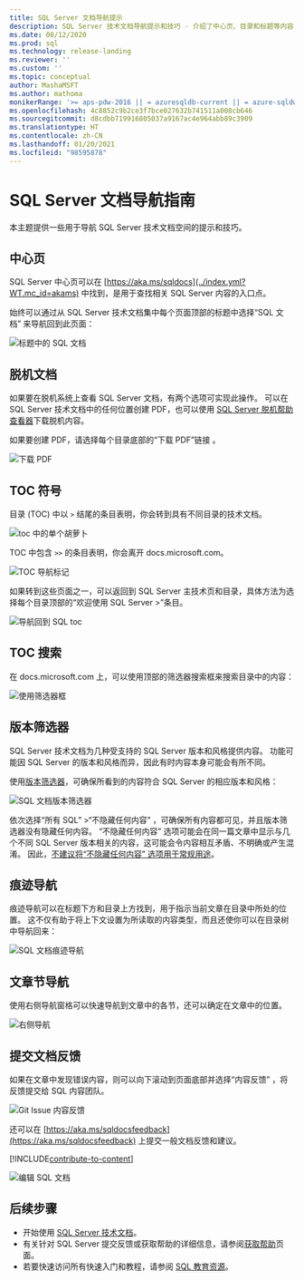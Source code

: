 ```yaml
---
title: SQL Server 文档导航提示
description: SQL Server 技术文档导航提示和技巧 - 介绍了中心页、目录和标题等内容，以及如何使用痕迹导航和版本筛选器。
ms.date: 08/12/2020
ms.prod: sql
ms.technology: release-landing
ms.reviewer: ''
ms.custom: ''
ms.topic: conceptual
author: MashaMSFT
ms.author: mathoma
monikerRange: '>= aps-pdw-2016 || = azuresqldb-current || = azure-sqldw-latest || >= sql-server-2016 || >= sql-server-linux-2017'
ms.openlocfilehash: 4c8852c9b2ce3f7bce027632b741511a008cb646
ms.sourcegitcommit: d8cdbb719916805037a9167ac4e964abb89c3909
ms.translationtype: HT
ms.contentlocale: zh-CN
ms.lasthandoff: 01/20/2021
ms.locfileid: "98595878"
---
```

# <a name="sql-server-docs-navigation-guide"></a>SQL Server 文档导航指南

本主题提供一些用于导航 SQL Server 技术文档空间的提示和技巧。  

## <a name="hub-page"></a>中心页

SQL Server 中心页可以在 [https://aka.ms/sqldocs](../index.yml?WT.mc_id=akams) 中找到，是用于查找相关 SQL Server 内容的入口点。

始终可以通过从 SQL Server 技术文档集中每个页面顶部的标题中选择“SQL 文档”  来导航回到此页面： 

![标题中的 SQL 文档](media/sql-server-docs-navigation-guide/sql-docs-in-header.png)

## <a name="offline-documentation"></a>脱机文档

如果要在脱机系统上查看 SQL Server 文档，有两个选项可实现此操作。 可以在 SQL Server 技术文档中的任何位置创建 PDF，也可以使用 [SQL Server 脱机帮助查看器](./sql-server-offline-documentation.md)下载脱机内容。 

如果要创建 PDF，请选择每个目录底部的“下载 PDF”链接  。


![下载 PDF](media/sql-server-docs-navigation-guide/download-pdf.png)

## <a name="toc-symbols"></a>TOC 符号 

目录 (TOC) 中以 `>` 结尾的条目表明，你会转到具有不同目录的技术文档。 

![toc 中的单个胡萝卜](media/sql-server-docs-navigation-guide/single-carrots-in-sql-docs-toc.png)

TOC 中包含 `>>` 的条目表明，你会离开 docs.microsoft.com。 

![TOC 导航标记](media/sql-server-docs-navigation-guide/double-carrots-in-sql-docs-toc.png)

如果转到这些页面之一，可以返回到 SQL Server 主技术页和目录，具体方法为选择每个目录顶部的“欢迎使用 SQL Server >”条目。 

![导航回到 SQL toc](media/sql-server-docs-navigation-guide/navigate-back-to-sql-toc.png)

## <a name="toc-search"></a>TOC 搜索 
在 docs.microsoft.com 上，可以使用顶部的筛选器搜索框来搜索目录中的内容： 

![使用筛选器框](media/sql-server-docs-navigation-guide/sql-docs-toc-filter.gif)

## <a name="version-filter"></a>版本筛选器
SQL Server 技术文档为几种受支持的 SQL Server 版本和风格提供内容。 功能可能因 SQL Server 的版本和风格而异，因此有时内容本身可能会有所不同。 

使用[版本筛选器](versioning-system-monikers-ui-sql-server.md)，可确保所看到的内容符合 SQL Server 的相应版本和风格： 

![SQL 文档版本筛选器](media/sql-server-docs-navigation-guide/sql-docs-version-filter.gif)

依次选择“所有 SQL”  \>“不隐藏任何内容”  ，可确保所有内容都可见，并且版本筛选器没有隐藏任何内容。 “不隐藏任何内容”  选项可能会在同一篇文章中显示与几个不同 SQL Server 版本相关的内容，这可能会令内容相互矛盾、不明确或产生混淆。 因此，[不建议将“不隐藏任何内容”  选项用于常规用途](versioning-system-monikers-ui-sql-server.md#anchor-allsql-hidenothing)。 

## <a name="breadcrumbs"></a>痕迹导航

痕迹导航可以在标题下方和目录上方找到，用于指示当前文章在目录中所处的位置。  这不仅有助于将上下文设置为所读取的内容类型，而且还使你可以在目录树中导航回来：

![SQL 文档痕迹导航](media/sql-server-docs-navigation-guide/sql-docs-bread-crumbs.gif)

## <a name="article-section-navigation"></a>文章节导航

使用右侧导航窗格可以快速导航到文章中的各节，还可以确定在文章中的位置。  

![右侧导航](media/sql-server-docs-navigation-guide/sql-docs-right-hand-navigation.gif)


## <a name="submit-docs-feedback"></a>提交文档反馈

如果在文章中发现错误内容，则可以向下滚动到页面底部并选择“内容反馈”  ，将反馈提交给 SQL 内容团队。

![Git Issue 内容反馈](media/sql-server-get-help/git-issues.png)

还可以在 [https://aka.ms/sqldocsfeedback](https://aka.ms/sqldocsfeedback) 上提交一般文档反馈和建议。 

[!INCLUDE[contribute-to-content](../includes/paragraph-content/contribute-to-content.md)]

![编辑 SQL 文档](media/sql-server-docs-navigation-guide/edit-sql-docs.gif)

## <a name="next-steps"></a>后续步骤

- 开始使用 [SQL Server 技术文档](index.yml)。
- 有关针对 SQL Server 提交反馈或获取帮助的详细信息，请参阅[获取帮助](sql-server-get-help.md)页面。 
- 若要快速访问所有快速入门和教程，请参阅 [SQL 教育资源](../sql-server/educational-sql-resources.yml)。